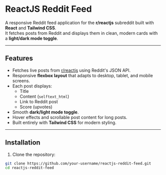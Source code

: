 # ReactJS Reddit Feed

A responsive Reddit feed application for the **r/reactjs** subreddit built with **React** and **Tailwind CSS**.  
It fetches posts from Reddit and displays them in clean, modern cards with a **light/dark mode toggle**.

---

## Features

- Fetches live posts from [r/reactjs](https://www.reddit.com/r/reactjs) using Reddit's JSON API.
- Responsive **flexbox layout** that adapts to desktop, tablet, and mobile screens.
- Each post displays:
  - Title
  - Content (`selftext_html`)
  - Link to Reddit post
  - Score (upvotes)
- Smooth **dark/light mode toggle**.
- Hover effects and scrollable post content for long posts.
- Built entirely with **Tailwind CSS** for modern styling.

---

## Installation

1. Clone the repository:

```bash
git clone https://github.com/your-username/reactjs-reddit-feed.git
cd reactjs-reddit-feed
